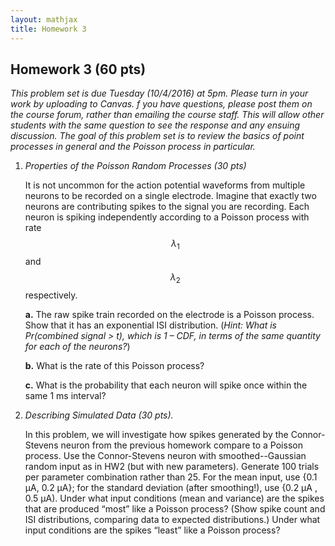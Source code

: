 ```yaml
---
layout: mathjax
title: Homework 3
---
```


## Homework 3 (60 pts)

_This problem set is due Tuesday (10/4/2016) at 5pm. Please turn in your work by uploading to
Canvas. f you have questions, please post them on the course forum, rather than
emailing the course staff. This will allow other students with the same question to see the
response and any ensuing discussion. The goal of this problem set is to review the basics of
point processes in general and the Poisson process in particular._


1. _Properties of the Poisson Random Processes (30 pts)_

   It is not uncommon for the action potential waveforms from multiple neurons
   to be recorded on a single electrode. Imagine that exactly two neurons are
   contributing spikes to the signal you are recording. Each neuron is spiking
   independently according to a Poisson process with rate $$\lambda_1$$ and $$\lambda_2$$
   respectively.

   **a.** The raw spike train recorded on the electrode is a Poisson process. Show
   that it has an exponential ISI distribution. (_Hint: What is Pr(combined
   signal > t), which is 1 – CDF, in terms of the same quantity for each of the
   neurons?_)

   **b.** What is the rate of this Poisson process?

   **c.** What is the probability that each neuron will spike once within the same 1 ms interval?

2. _Describing Simulated Data (30 pts)._

   In this problem, we will investigate how spikes generated by the
   Connor-Stevens neuron from the previous homework compare to a Poisson process.
   Use the Connor-Stevens neuron with smoothed--Gaussian random input as in HW2
   (but with new parameters). Generate 100 trials per parameter combination rather
   than 25. For the mean input, use {0.1 μA, 0.2 μA}; for the standard deviation (after
   smoothing!), use {0.2 μA , 0.5 μA). Under what input conditions (mean and variance) are the
   spikes that are produced “most” like a Poisson process? (Show spike count and ISI
   distributions, comparing data to expected distributions.) Under what input conditions are
   the spikes “least” like a Poisson process?

